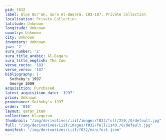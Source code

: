```yaml
---
pid: f032
label: Blue Qur'an, Sura Al-Baqara, 183-187, Private Collection
localisation: Private Collection
latitude: Unknown
longitude: Unknown
country: Unknown
city: Unknown
inventory: Unknown
juz: '2'
sura_number: '2'
sura_title_arabic: Al-Baqara
sura_title_english: The Cow
verse_recto: '183'
verse_verso: '187'
bibliography: |-
  Sotheby's 1997
  George 2009
acquisition: Purchased
latest_acquisition_date: '1997'
price: Unknown
provenance: Sotheby's 1997
order: '010'
layout: qatar_item
collection: bluequran
thumbnail: "/img/derivatives/iiif/images/f032/full/250,/0/default.jpg"
full: "/img/derivatives/iiif/images/f032/full/1140,/0/default.jpg"
manifest: "/img/derivatives/iiif/f032/manifest.json"
---
```

